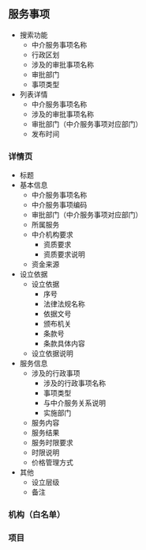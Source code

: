 ## 服务事项
* 搜索功能
  * 中介服务事项名称
  * 行政区划
  * 涉及的审批事项名称
  * 审批部门
  * 事项类型
* 列表详情
  * 中介服务事项名称
  * 涉及的审批事项名称
  * 审批部门（中介服务事项对应部门）
  * 发布时间
### 详情页
* 标题
* 基本信息
  * 中介服务事项名称
  * 中介服务事项编码
  * 审批部门（中介服务事项对应部门）
  * 所属服务
  * 中介机构要求
    * 资质要求
    * 资质要求说明
  * 资金来源
* 设立依据
  * 设立依据
    * 序号
    * 法律法规名称
    * 依据文号
    * 颁布机关
    * 条款号
    * 条款具体内容
  * 设立依据说明
* 服务信息
  * 涉及的行政事项
    * 涉及的行政事项名称
    * 事项类型
    * 与中介服务关系说明
    * 实施部门
  * 服务内容
  * 服务结果
  * 服务时限要求
  * 时限说明
  * 价格管理方式
* 其他
  * 设立层级
  * 备注
### 机构（白名单）
### 项目
